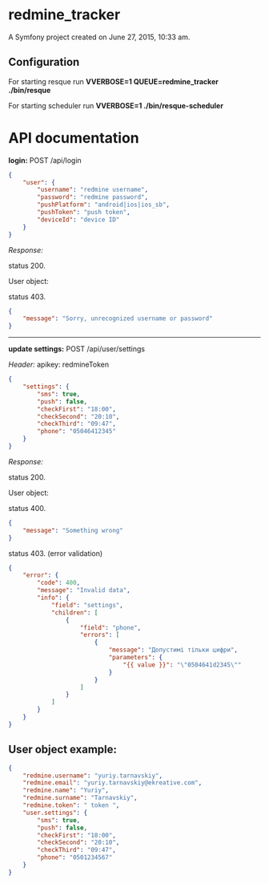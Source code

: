 redmine_tracker
===============

A Symfony project created on June 27, 2015, 10:33 am.

## Configuration

For starting resque run __VVERBOSE=1 QUEUE=redmine_tracker ./bin/resque__

For starting scheduler run __VVERBOSE=1 ./bin/resque-scheduler__

# API documentation

__login:__ POST /api/login

```json
{
    "user": {
        "username": "redmine username",
        "password": "redmine password",
        "pushPlatform": "android|ios|ios_sb",
        "pushToken": "push token",
        "deviceId": "device ID"
    }
}
```
*Response:* 

status 200. 

User object:


status 403.

```json
{
    "message": "Sorry, unrecognized username or password"
}
```

---

__update settings:__ POST /api/user/settings

*Header:* apikey: redmineToken

```json
{
    "settings": {
        "sms": true,
        "push": false,
        "checkFirst": "18:00",
        "checkSecond": "20:10",
        "checkThird": "09:47",
        "phone": "05046412345"
    }
}
```
*Response:* 

status 200. 

User object:


status 400.

```json
{
    "message": "Something wrong"
}
```
status 403. (error validation)

```json
{
    "error": {
        "code": 400,
        "message": "Invalid data",
        "info": {
            "field": "settings",
            "children": [
                {
                    "field": "phone",
                    "errors": [
                        {
                            "message": "Допустимі тільки цифри",
                            "parameters": {
                                "{{ value }}": "\"0504641d2345\""
                            }
                        }
                    ]
                }
            ]
        }
    }
}
```


## User object example:
```json
{
    "redmine.username": "yuriy.tarnavskiy",
    "redmine.email": "yuriy.tarnavskiy@ekreative.com",
    "redmine.name": "Yuriy",
    "redmine.surname": "Tarnavskiy",
    "redmine.token": " token ",
    "user.settings": {
        "sms": true,
        "push": false,
        "checkFirst": "18:00",
        "checkSecond": "20:10",
        "checkThird": "09:47",
        "phone": "0501234567"
    }
}
```
